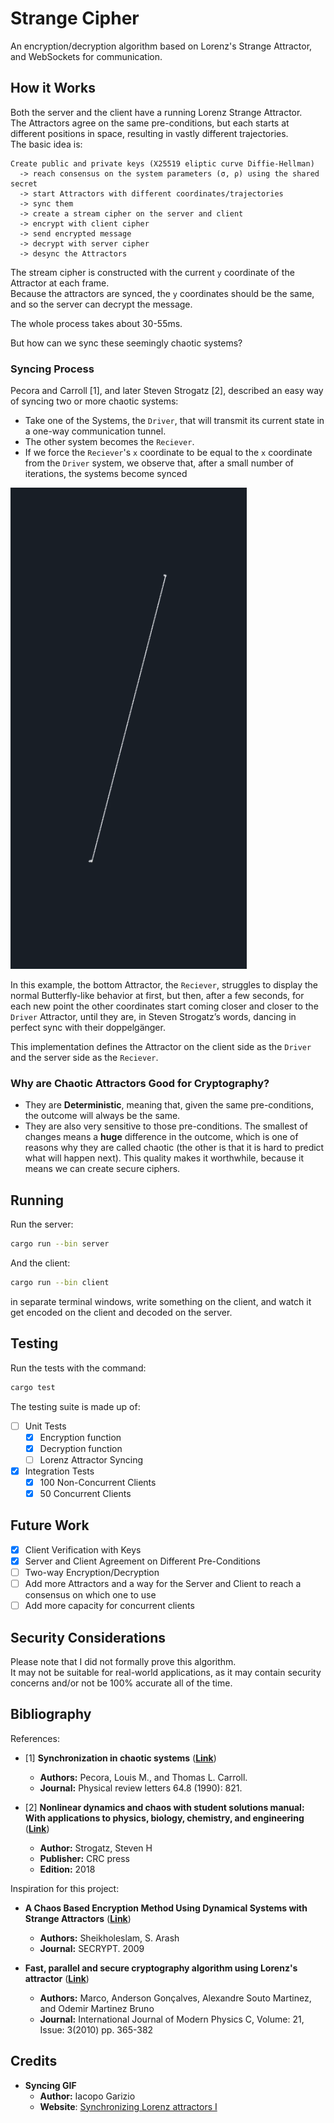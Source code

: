 # Strange Cipher
An encryption/decryption algorithm based on Lorenz's Strange Attractor, and WebSockets for communication.

## How it Works

Both the server and the client have a running Lorenz Strange Attractor.  
The Attractors agree on the same pre-conditions, but each starts at different positions in space, resulting in vastly different trajectories.  
The basic idea is:  
```
Create public and private keys (X25519 eliptic curve Diffie-Hellman) 
  -> reach consensus on the system parameters (σ, ρ) using the shared secret
  -> start Attractors with different coordinates/trajectories 
  -> sync them 
  -> create a stream cipher on the server and client 
  -> encrypt with client cipher 
  -> send encrypted message 
  -> decrypt with server cipher
  -> desync the Attractors
```

The stream cipher is constructed with the current `y` coordinate of the Attractor at each frame.  
Because the attractors are synced, the `y` coordinates should be the same, and so the server can decrypt the message.

The whole process takes about 30-55ms.  

But how can we sync these seemingly chaotic systems?

### Syncing Process

Pecora and Carroll [1], and later Steven Strogatz [2], described an easy way of syncing two or more chaotic systems:
- Take one of the Systems, the `Driver`, that will transmit its current state in a one-way communication tunnel.
- The other system becomes the `Reciever`.
- If we force the `Reciever`'s `x` coordinate to be equal to the `x` coordinate from the `Driver` system, we observe that, after a small number of iterations, the systems become synced

![sync](.github/sync.gif)

In this example, the bottom Attractor, the `Reciever`, struggles to display the normal Butterfly-like behavior at first, but then, after a few seconds, for each new point the other coordinates start coming
closer and closer to the `Driver` Attractor, until they are, in Steven Strogatz’s words, dancing in perfect sync with their doppelgänger.  

This implementation defines the Attractor on the client side as the `Driver` and the server side as the `Reciever`.

### Why are Chaotic Attractors Good for Cryptography?

- They are **Deterministic**, meaning that, given the same pre-conditions, the outcome will always be the same.  
- They are also very sensitive to those pre-conditions. The smallest of changes means a **huge** difference in the outcome, which is one of reasons why they are called chaotic (the other is that it is hard to predict what will happen next). This quality makes it worthwhile, because it means we can create secure ciphers.

## Running

Run the server:
```bash
cargo run --bin server
```

And the client:
```bash
cargo run --bin client
```

in separate terminal windows, write something on the client, and watch it get encoded on the client and decoded on the server.

## Testing

Run the tests with the command:
```bash
cargo test
```

The testing suite is made up of:
- [ ] Unit Tests
  - [x] Encryption function
  - [x] Decryption function
  - [ ] Lorenz Attractor Syncing

- [x] Integration Tests
  - [x] 100 Non-Concurrent Clients
  - [x] 50 Concurrent Clients

## Future Work
- [x] Client Verification with Keys
- [x] Server and Client Agreement on Different Pre-Conditions
- [ ] Two-way Encryption/Decryption
- [ ] Add more Attractors and a way for the Server and Client to reach a consensus on which one to use
- [ ] Add more capacity for concurrent clients

## Security Considerations

Please note that I did not formally prove this algorithm.  
It may not be suitable for real-world applications, as it may contain security concerns and/or not be 100% accurate all of the time.

## Bibliography
References:
- [1] **Synchronization in chaotic systems** ([**Link**](https://www.researchgate.net/publication/301233050_Synchronization_in_chaotic_system))
  - **Authors:** Pecora, Louis M., and Thomas L. Carroll.
  - **Journal:** Physical review letters 64.8 (1990): 821.

- [2] **Nonlinear dynamics and chaos with student solutions manual: With applications to physics, biology, chemistry, and engineering** ([**Link**](https://www.biodyn.ro/course/literatura/Nonlinear_Dynamics_and_Chaos_2018_Steven_H._Strogatz.pdf))
  - **Author:** Strogatz, Steven H
  - **Publisher:** CRC press
  - **Edition:** 2018
    
Inspiration for this project:
- **A Chaos Based Encryption Method Using Dynamical Systems with Strange Attractors** ([**Link**](https://www.scitepress.org/papers/2009/21054/21054.pdf))
  - **Authors:** Sheikholeslam, S. Arash
  - **Journal:** SECRYPT. 2009
    
- **Fast, parallel and secure cryptography algorithm using Lorenz's attractor** ([**Link**](https://arxiv.org/abs/1201.3114))
  - **Authors:** Marco, Anderson Gonçalves, Alexandre Souto Martinez, and Odemir Martinez Bruno
  - **Journal:** International Journal of Modern Physics C, Volume: 21, Issue: 3(2010) pp. 365-382

## Credits

- **Syncing GIF**
  - **Author:** Iacopo Garizio
  - **Website**: [Synchronizing Lorenz attractors I](https://iacopogarizio.com/projects/synchronizing-lorenz-attractors-i)
